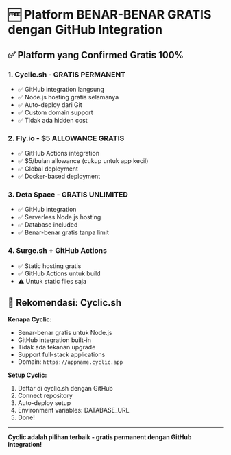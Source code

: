 # 🆓 Platform BENAR-BENAR GRATIS dengan GitHub Integration

## ✅ Platform yang Confirmed Gratis 100%

### 1. **Cyclic.sh** - GRATIS PERMANENT
- ✅ GitHub integration langsung
- ✅ Node.js hosting gratis selamanya
- ✅ Auto-deploy dari Git
- ✅ Custom domain support
- ✅ Tidak ada hidden cost

### 2. **Fly.io** - $5 ALLOWANCE GRATIS
- ✅ GitHub Actions integration
- ✅ $5/bulan allowance (cukup untuk app kecil)
- ✅ Global deployment
- ✅ Docker-based deployment

### 3. **Deta Space** - GRATIS UNLIMITED
- ✅ GitHub integration
- ✅ Serverless Node.js hosting
- ✅ Database included
- ✅ Benar-benar gratis tanpa limit

### 4. **Surge.sh + GitHub Actions**
- ✅ Static hosting gratis
- ✅ GitHub Actions untuk build
- ⚠️ Untuk static files saja

## 🎯 Rekomendasi: Cyclic.sh

**Kenapa Cyclic:**
- Benar-benar gratis untuk Node.js
- GitHub integration built-in
- Tidak ada tekanan upgrade
- Support full-stack applications
- Domain: `https://appname.cyclic.app`

**Setup Cyclic:**
1. Daftar di cyclic.sh dengan GitHub
2. Connect repository
3. Auto-deploy setup
4. Environment variables: DATABASE_URL
5. Done!

---

**Cyclic adalah pilihan terbaik - gratis permanent dengan GitHub integration!**